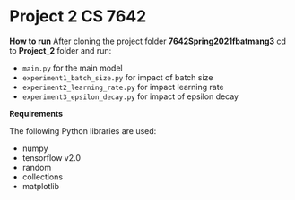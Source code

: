 # Project 2 CS 7642
**How to run**
After cloning the project folder **7642Spring2021fbatmang3** cd to **Project_2** folder
and run:
 
 - `main.py` for the main model
 - `experiment1_batch_size.py` for impact of batch size
 - `experiment2_learning_rate.py` for impact learning rate
 - `experiment3_epsilon_decay.py` for impact of epsilon decay

**Requirements**

The following Python libraries are used:
- numpy
- tensorflow v2.0
- random
- collections
- matplotlib
